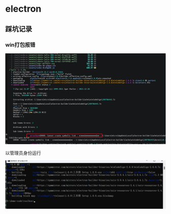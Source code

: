 # electron

## 踩坑记录

### win打包报错

![image-20241010153905957](index.assets/image-20241010153905957.png)

以管理员身份运行

![image-20241010153807752](index.assets/image-20241010153807752.png)

